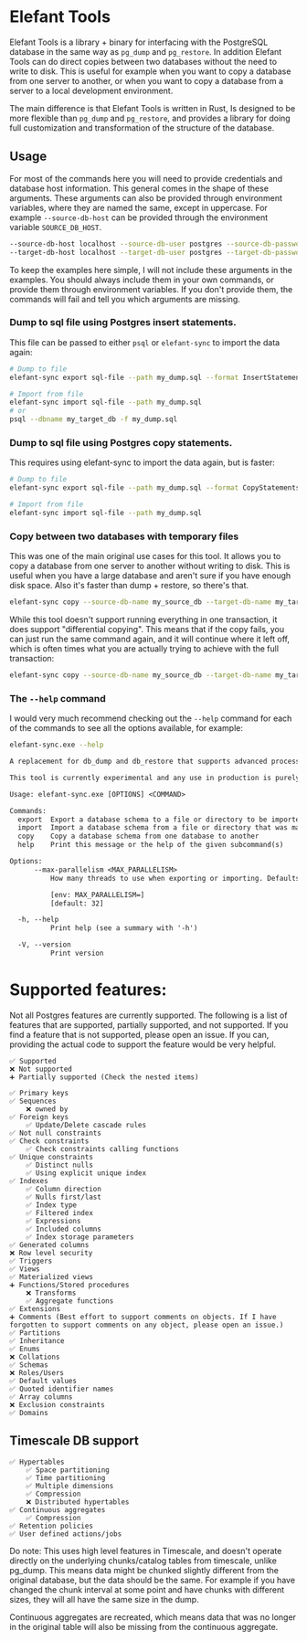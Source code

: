 # Elefant Tools
Elefant Tools is a library + binary for interfacing with the PostgreSQL database in the same
way as `pg_dump` and `pg_restore`. In addition Elefant Tools can do direct copies between two databases
without the need to write to disk. This is useful for example when you want to copy a database from one
server to another, or when you want to copy a database from a server to a local development environment.

The main difference is that Elefant Tools is written in Rust, Is designed to be more 
flexible than `pg_dump` and `pg_restore`, and provides a library for doing full 
customization and transformation of the structure of the database.

## Usage

For most of the commands here you will need to provide credentials and database host information. This general comes in 
the shape of these arguments. These arguments can also be provided through environment variables, where they are named 
the same, except in uppercase. For example `--source-db-host` can be provided through the environment 
variable `SOURCE_DB_HOST`. 
```bash
--source-db-host localhost --source-db-user postgres --source-db-password TopSecretPassword --source-db-name my_db
--target-db-host localhost --target-db-user postgres --target-db-password TopSecretPassword --target-db-name my_target_db
```

To keep the examples here simple, I will not include these arguments in the examples. You should always include 
them in your own commands, or provide them through environment variables. If you don't provide them, the commands will
fail and tell you which arguments are missing.


### Dump to sql file using Postgres insert statements.
This file can be passed to either `psql` or `elefant-sync` to import the data again:
```bash
# Dump to file
elefant-sync export sql-file --path my_dump.sql --format InsertStatements

# Import from file
elefant-sync import sql-file --path my_dump.sql
# or
psql --dbname my_target_db -f my_dump.sql
```

### Dump to sql file using Postgres copy statements.
This requires using elefant-sync to import the data again, but is faster:
```bash
# Dump to file
elefant-sync export sql-file --path my_dump.sql --format CopyStatements

# Import from file
elefant-sync import sql-file --path my_dump.sql
```

### Copy between two databases with temporary files
This was one of the main original use cases for this tool. It allows you to copy a database from one server to another
without writing to disk. This is useful when you have a large database and aren't sure if you have enough disk space. 
Also it's faster than dump + restore, so there's that.
```bash
elefant-sync copy --source-db-name my_source_db --target-db-name my_target_db
```

While this tool doesn't support running everything in one transaction, it does support "differential copying". 
This means that if the copy fails, you can just run the same command again, and it will continue where it left off,
which is often times what you are actually trying to achieve with the full transaction:

```bash
elefant-sync copy --source-db-name my_source_db --target-db-name my_target_db --differential
```

### The `--help` command

I would very much recommend checking out the `--help` command for each of the commands to see all the options available,
for example:
```bash
elefant-sync.exe --help
```
```txt
A replacement for db_dump and db_restore that supports advanced processing such as moving between schemas.

This tool is currently experimental and any use in production is purely on the user. Backups are recommended.

Usage: elefant-sync.exe [OPTIONS] <COMMAND>

Commands:
  export  Export a database schema to a file or directory to be imported later on
  import  Import a database schema from a file or directory that was made using the export command
  copy    Copy a database schema from one database to another
  help    Print this message or the help of the given subcommand(s)

Options:
      --max-parallelism <MAX_PARALLELISM>
          How many threads to use when exporting or importing. Defaults to the number of estimated cores on the machine. If the available parallelism cannot be determined, it defaults to 1

          [env: MAX_PARALLELISM=]
          [default: 32]

  -h, --help
          Print help (see a summary with '-h')

  -V, --version
          Print version
```

# Supported features:

Not all Postgres features are currently supported. The following is a list of features that are supported,
partially supported, and not supported. If you find a feature that is not supported, please open an issue.
If you can, providing the actual code to support the feature would be very helpful.

```
✅ Supported
❌ Not supported
➕ Partially supported (Check the nested items)
```

```
✅ Primary keys
✅ Sequences
    ❌ owned by
✅ Foreign keys
    ✅ Update/Delete cascade rules
✅ Not null constraints
✅ Check constraints
    ✅ Check constraints calling functions
✅ Unique constraints
    ✅ Distinct nulls
    ✅ Using explicit unique index
✅ Indexes
    ✅ Column direction
    ✅ Nulls first/last
    ✅ Index type
    ✅ Filtered index
    ✅ Expressions
    ✅ Included columns
    ✅ Index storage parameters
✅ Generated columns
❌ Row level security
✅ Triggers
✅ Views
✅ Materialized views
➕ Functions/Stored procedures
    ❌ Transforms
    ✅ Aggregate functions
✅ Extensions
➕ Comments (Best effort to support comments on objects. If I have forgotten to support comments on any object, please open an issue.)
✅ Partitions
✅ Inheritance
✅ Enums
❌ Collations
✅ Schemas
❌ Roles/Users
✅ Default values
✅ Quoted identifier names
✅ Array columns
❌ Exclusion constraints
✅ Domains
```

## Timescale DB support
```
✅ Hypertables
    ✅ Space partitioning
    ✅ Time partitioning
    ✅ Multiple dimensions
    ✅ Compression
    ❌ Distributed hypertables
✅ Continuous aggregates
    ✅ Compression
✅ Retention policies
✅ User defined actions/jobs
```

Do note: This uses high level features in Timescale, and doesn't operate directly on the underlying
chunks/catalog tables from timescale, unlike pg_dump. This means data might be chunked slightly different
from the original database, but the data should be the same. For example if you have changed the chunk 
interval at some point and have chunks with different sizes, they will all have the same size in the dump.

Continuous aggregates are recreated, which means data that was no longer in the original table will also 
be missing from the continuous aggregate.
